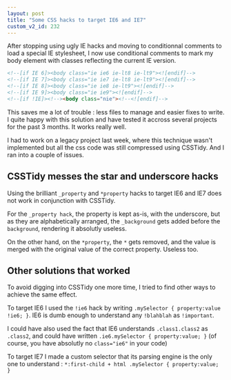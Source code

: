 ```yaml
---
layout: post
title: "Some CSS hacks to target IE6 and IE7"
custom_v2_id: 232
---
```


After stopping using ugly IE hacks and moving to conditionnal comments to load
a special IE stylesheet, I now use conditional comments to mark my body
element with classes reflecting the current IE version.

```html
<!--[if IE 6]><body class="ie ie6 ie-lt8 ie-lt9"><![endif]-->
<!--[if IE 7]><body class="ie ie7 ie-lt8 ie-lt9"><![endif]-->
<!--[if IE 8]><body class="ie ie8 ie-lt9"><![endif]-->
<!--[if IE 9]><body class="ie ie9"><![endif]-->
<!--[if !IE]><!--><body class="nie"><!--<![endif]-->
```

This saves me a lot of trouble : less files to manage and easier fixes to
write. I quite happy with this solution and have tested it accross several
projects for the past 3 months. It works really well.

I had to work on a legacy project last week, where this technique wasn't
implemented but all the css code was still compressed using CSSTidy. And I ran
into a couple of issues.

## CSSTidy messes the star and underscore hacks

Using the brilliant `_property` and `*property` hacks to target IE6 and IE7
does not work in conjunction with CSSTidy.

For the `_property hack`, the property is kept as-is, with the underscore, but
as they are alphabetically arranged, the `_background` gets added before the
`background`, rendering it absolutly useless.

On the other hand, on the `*property`, the `*` gets removed, and the value is
merged with the original value of the correct property. Useless too.

## Other solutions that worked

To avoid digging into CSSTidy one more time, I tried to find other ways to
achieve the same effect.

To target IE6 I used the `!ie6` hack by writing `.mySelector { property:value
!ie6; }`. IE6 is dumb enough to understand any `!blahblah` as `!important`.

I could have also used the fact that IE6 understands `.class1.class2` as
`.class2`, and could have written `.ie6.mySelector { property:value; }` (of
course, you have absolutly no `class="ie6"` in your code)

To target IE7 I made a custom selector that its parsing engine is the only one
to understand : `*:first-child + html .mySelector { property:value; }`

